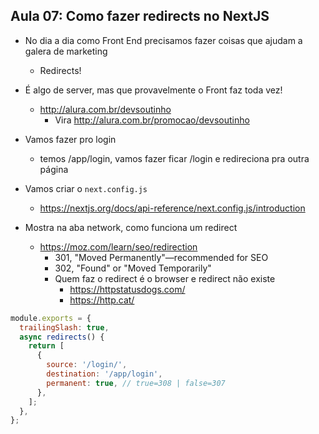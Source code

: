 ## Aula 07: Como fazer redirects no NextJS

- No dia a dia como Front End precisamos fazer coisas que ajudam a galera de marketing
  - Redirects!

- É algo de server, mas que provavelmente o Front faz toda vez!
  - http://alura.com.br/devsoutinho
    - Vira http://alura.com.br/promocao/devsoutinho

- Vamos fazer pro login
  - temos /app/login, vamos fazer ficar /login e redireciona pra outra página

- Vamos criar o `next.config.js`
  - https://nextjs.org/docs/api-reference/next.config.js/introduction

- Mostra na aba network, como funciona um redirect
  - https://moz.com/learn/seo/redirection
    - 301, "Moved Permanently"—recommended for SEO
    - 302, "Found" or "Moved Temporarily"
    - Quem faz o redirect é o browser e redirect não existe
      - https://httpstatusdogs.com/
      - https://http.cat/

```js
module.exports = {
  trailingSlash: true,
  async redirects() {
    return [
      {
        source: '/login/',
        destination: '/app/login',
        permanent: true, // true=308 | false=307
      },
    ];
  },
};
```
